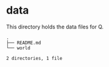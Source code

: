 # data
This directory holds the data files for Q.

```
.
├── README.md
└── world

2 directories, 1 file
```
